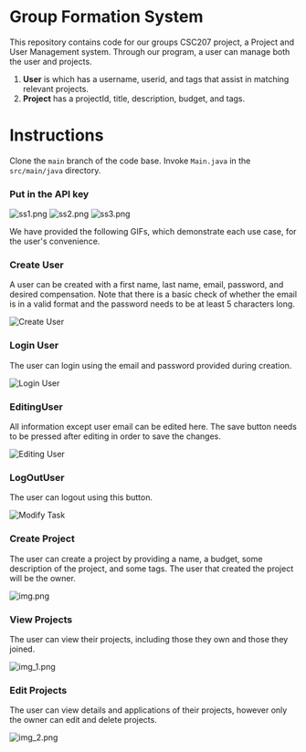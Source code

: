 # Group Formation System

This repository contains code for our groups CSC207 project, a Project and User Management system. Through our program, a user can
manage both the user and projects.
1. __User__ is which has a username, userid, and tags that assist in matching relevant projects.
2. __Project__ has a projectId, title, description, budget, and tags.


# Instructions

Clone the ```main``` branch of the code base. Invoke ```Main.java``` in the ```src/main/java``` directory.

### Put in the API key

![ss1.png](image/ss1.png)
![ss2.png](image/ss2.png)
![ss3.png](image/ss3.png)

We have provided the following GIFs, which demonstrate each use case, for the user's convenience.

### Create User

A user can be created with a first name, last name, email, password, and desired compensation.
Note that there is a basic check of whether the email is in a valid format and the password needs to be at least 5 characters long.

![Create User](image/CreatingUser.gif)

### Login User

The user can login using the email and password provided during creation.

![Login User](image/LoginUser.gif)

### EditingUser

All information except user email can be edited here.
The save button needs to be pressed after editing in order to save the changes.

![Editing User](image/EditingUser.gif)

### LogOutUser

The user can logout using this button.

![Modify Task](image/LogOutUser.gif)

### Create Project

The user can create a project by providing a name, a budget, some description of the project, and some tags.
The user that created the project will be the owner.

![img.png](img.png)

### View Projects

The user can view their projects, including those they own and those they joined.

![img_1.png](img_1.png)

### Edit Projects

The user can view details and applications of their projects, however only the owner can edit and delete projects.

![img_2.png](img_2.png)
